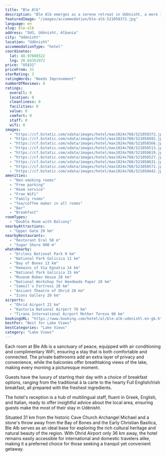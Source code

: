 ```yaml
---
title: "Ble Alb"
description: "Ble Alb emerges as a serene retreat in Udënisht, a mere 17 km away from the enchanting Ohrid Lake Springs, offering guests a blend of comfort and convenience."
featuredImage: "/images/accommodation/ble-alb-521058372.jpg"
language: en
slug: ble-alb
address: "SH3, Udënisht, Albania"
city: "Udënisht"
location: "Udënisht"
accommodationType: "hotel"
coordinates:
  lat: 40.97688522
  lng: 20.64352972
price: "US$31"
priceFrom: 31
starRating: 3
ratingWords: "Needs Improvement"
numberOfReviews: 0
ratings:
  overall: 0
  location: 0
  cleanliness: 0
  facilities: 0
  value: 0
  comfort: 0
  staff: 0
  wifi: 0
images:
  - "https://cf.bstatic.com/xdata/images/hotel/max1024x768/521058372.jpg?k=6c976934dd072a302296ebbef607910da85f74782f3e88e18e60028412a7aa9e&o=&hp=1"
  - "https://cf.bstatic.com/xdata/images/hotel/max1024x768/521058492.jpg?k=f6ee199d240f4a1e2f0955fa01f09b2b2b0bd2cc89b06e5866550838ba59327c&o=&hp=1"
  - "https://cf.bstatic.com/xdata/images/hotel/max1024x768/521058566.jpg?k=73857e9babbf597df00feec9b9cb9436467ca19475ee75576e0c2b1bce43943a&o=&hp=1"
  - "https://cf.bstatic.com/xdata/images/hotel/max1024x768/521058513.jpg?k=41920135a5309f9d9a45e7f2a9e3b356b05bcaf4613e6300556d721fc8878210&o=&hp=1"
  - "https://cf.bstatic.com/xdata/images/hotel/max1024x768/521058619.jpg?k=8a7e15412f57ee7861c395847729973c236c8589699856ebe49ae7c3cdc192d4&o=&hp=1"
  - "https://cf.bstatic.com/xdata/images/hotel/max1024x768/521058527.jpg?k=3eeeb4f7d2878656552d6ba7c0fd90b0295ba42efdf7d368b6d0820f94f5c1ea&o=&hp=1"
  - "https://cf.bstatic.com/xdata/images/hotel/max1024x768/521058631.jpg?k=45ad337d4a9745b2393b122e3003b0cce649c6ea3306a1f2c0fd8e6602abfaee&o=&hp=1"
  - "https://cf.bstatic.com/xdata/images/hotel/max1024x768/521058572.jpg?k=f21106471bb464a7abfea7725c209269fe7b2f31d9ca863686ae2046440d09ff&o=&hp=1"
  - "https://cf.bstatic.com/xdata/images/hotel/max1024x768/521058442.jpg?k=1c6b814cd7842a0c01d18ccc1ebd9bc145c75955d549f1ae14c008fb5a01d7b4&o=&hp=1"
amenities:
  - "Non-smoking rooms"
  - "Free parking"
  - "Room service"
  - "Free WiFi"
  - "Family rooms"
  - "Tea/coffee maker in all rooms"
  - "Bar"
  - "Breakfast"
roomTypes:
  - "Double Room with Balcony"
nearbyAttractions:
  - "Upper Gate 20 km"
nearbyRestaurants:
  - "Restorant Eral 50 m"
  - "Sugar Shore 800 m"
whatsNearby:
  - "Driloni National Park 9 km"
  - "National Park Galicica 11 km"
  - "Bay of Bones 13 km"
  - "Remains of Via Egnatia 14 km"
  - "National Park Galicica 15 km"
  - "Museum Robev House 20 km"
  - "National Workshop for Handmade Paper 20 km"
  - "Samoil's Fortress 20 km"
  - "Ancient Theatre of Ohrid 20 km"
  - "Icons Gallery 20 km"
airports:
  - "Ohrid Airport 22 km"
  - "Kastoria National Airport 78 km"
  - "Tirana International Airport Mother Teresa 90 km"
bookingURL: "https://www.booking.com/hotel/al/ble-alb-udenisht.en-gb.html?aid=8035640"
bestFor: "Best for Lake Views"
bestCategories: "Lake Views"
category: "Lake Views"
---
```


Each room at Ble Alb is a sanctuary of peace, equipped with air conditioning and complimentary WiFi, ensuring a stay that is both comfortable and connected. The private bathrooms add an extra layer of privacy and convenience, while the balconies offer breathtaking views of the lake, making every morning a picturesque moment.

Guests have the luxury of starting their day with a choice of breakfast options, ranging from the traditional à la carte to the hearty Full English/Irish breakfast, all prepared with the freshest ingredients.

The hotel's reception is a hub of multilingual staff, fluent in Greek, English, and Italian, ready to offer insightful advice about the local area, ensuring guests make the most of their stay in Udënisht.

Situated 31 km from the historic Cave Church Archangel Michael and a stone's throw away from the Bay of Bones and the Early Christian Basilica, Ble Alb serves as an ideal base for exploring the rich cultural heritage and natural beauty of the region. With Ohrid Airport only 36 km away, the hotel remains easily accessible for international and domestic travelers alike, making it a preferred choice for those seeking a tranquil yet convenient getaway.